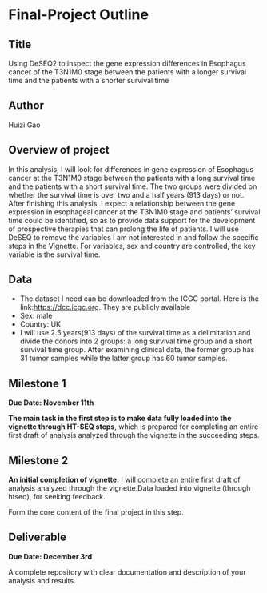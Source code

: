 # Final-Project Outline
## Title
Using DeSEQ2 to inspect the gene expression differences in Esophagus cancer of the T3N1M0 stage between the patients with a longer survival time and the patients with a shorter survival time
## Author
Huizi Gao
## Overview of project
In this analysis, I will look for differences in gene expression of Esophagus cancer at the T3N1M0 stage between the patients with a long survival time and the patients with a short survival time. The two groups were divided on whether the survival time is over two and a half years (913 days) or not. After finishing this analysis, I expect a relationship between the gene expression in esophageal cancer at the T3N1M0 stage and patients’ survival time could be identified, so as to provide data support for the development of prospective therapies that can prolong the life of patients. I will use DeSEQ to remove the variables I am not interested in and follow the specific steps in the Vignette. For variables, sex and country are controlled, the key variable is the survival time. 
## Data
* The dataset I need can be downloaded from the ICGC portal. Here is the link:https://dcc.icgc.org. They are publicly available 
* Sex: male
* Country: UK
* I will use 2.5 years(913 days) of the survival time as a delimitation and divide the donors into 2 groups: a long survival time group and a short survival time group. After examining clinical data, the former group has 31 tumor samples while the latter group has 60 tumor samples.
## Milestone 1

**Due Date: November 11th**

**The main task in the first step is to make data fully loaded into the vignette through HT-SEQ steps**, which is prepared for completing an entire first draft of analysis analyzed through the vignette in the succeeding steps.

## Milestone 2
**An initial completion of vignette.** I will complete an entire first draft of analysis analyzed through the vignette.Data loaded into vignette (through htseq), for seeking feedback.

Form the core content of the final project in this step.
## Deliverable

**Due Date: December 3rd**

A complete repository with clear documentation and description of your analysis and results.
